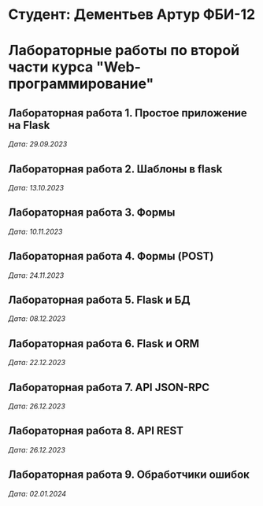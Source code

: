 # Студент: Дементьев Артур ФБИ-12

# Лабораторные работы по второй части курса "Web-программирование"

## Лабораторная работа 1. Простое приложение на Flask

*Дата: 29.09.2023*

## Лабораторная работа 2. Шаблоны в flask

*Дата: 13.10.2023*

## Лабораторная работа 3. Формы

*Дата: 10.11.2023*

## Лабораторная работа 4. Формы (POST)

*Дата: 24.11.2023*

## Лабораторная работа 5. Flask и БД

*Дата: 08.12.2023*

## Лабораторная работа 6. Flask и ORM

*Дата: 22.12.2023*

## Лабораторная работа 7. API JSON-RPC

*Дата: 26.12.2023*

## Лабораторная работа 8. API REST

*Дата: 26.12.2023*

## Лабораторная работа 9. Обработчики ошибок

*Дата: 02.01.2024*
